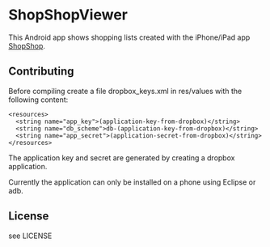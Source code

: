 ShopShopViewer
==============
This Android app shows shopping lists created with the iPhone/iPad app [ShopShop](http://nschum.de/apps/ShopShop/).


Contributing
------------
Before compiling create a file dropbox_keys.xml in res/values with the following content:
  <?xml version="1.0" encoding="utf-8"?>
    <resources>
      <string name="app_key">(application-key-from-dropbox)</string>
      <string name="db_scheme">db-(application-key-from-dropbox)</string>
      <string name="app_secret">(application-secret-from-dropbox)</string>
    </resources>

The application key and secret are generated by creating a dropbox application.

Currently the application can only be installed on a phone using Eclipse or adb.
    
License
-------
see LICENSE
